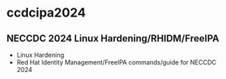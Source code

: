 # ccdcipa2024
## NECCDC 2024 Linux Hardening/RHIDM/FreeIPA
- Linux Hardening
- Red Hat Identity Management/FreeIPA commands/guide for NECCDC 2024
